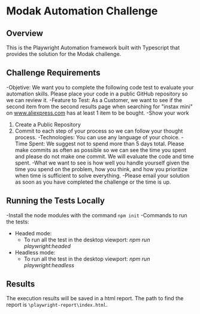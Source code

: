 # Modak Automation Challenge

## Overview

This is the Playwright Automation framework built with Typescript that provides the solution for the Modak challenge.

## Challenge Requirements

-Objetive: We want you to complete the following code test to evaluate your automation skills. Please place your code in a public GitHub repository so we can review it.
-Feature to Test: As a Customer, we want to see if the second item from the second results page when searching for "instax mini" on www.aliexpress.com has at least 1 item to be bought.
-Show your work
1. Create a Public Repository
2. Commit to each step of your process so we can follow your thought process.
-Technologies: You can use any language of your choice.
-Time Spent: We suggest not to spend more than 5 days total. Please make commits as often as possible so we can see the time you spent and please do not make one commit. We will evaluate the code and time spent.
-What we want to see is how well you handle yourself given the time you spend on the problem, how you think, and how you prioritize when time is sufficient to solve everything.
-Please email your solution as soon as you have completed the challenge or the time is up.

## Running the Tests Locally

-Install the node modules with the command `npm init`
-Commands to run the tests:
  - Headed mode:
    - To run all the test in the desktop viewport: *npm run playwright:headed*
  - Headless mode:
    - To run all the test in the desktop viewport: *npm run playwright:headless*

## Results

The execution results will be saved in a html report. The path to find the report is `\playwright-report\index.html`.
